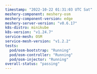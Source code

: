 ```yaml
---
timestamp: "2022-10-22 01:31:03 UTC Sat"
meshery-component: meshery-osm
meshery-component-version: edge
meshery-server-version: "v0.6.17"
k8s-distro: minikube
k8s-version: "v1.24.7"
service-mesh: OSM
service-mesh-version: "v1.2.2"
tests:
  pod/osm-bootstrap: "Running"
  pod/osm-controller: "Running"
  pod/osm-injector: "Running"
overall-status: "passing"
---
```

